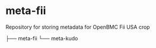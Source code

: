 # meta-fii

Repository for storing metadata for OpenBMC
Fii USA crop

├── meta-fii
  └── meta-kudo

